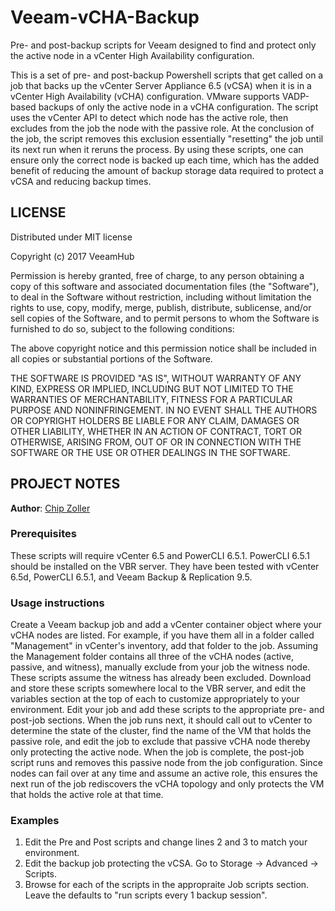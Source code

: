 # Veeam-vCHA-Backup
Pre- and post-backup scripts for Veeam designed to find and protect only the active node in a vCenter High Availability configuration.

This is a set of pre- and post-backup Powershell scripts that get called on a job that backs up the vCenter Server Appliance 6.5 (vCSA) when it is in a vCenter High Availability (vCHA) configuration. VMware supports VADP-based backups of only the active node in a vCHA configuration. The script uses the vCenter API to detect which node has the active role, then excludes from the job the node with the passive role. At the conclusion of the job, the script removes this exclusion essentially "resetting" the job until its next run when it reruns the process. By using these scripts, one can ensure only the correct node is backed up each time, which has the added benefit of reducing the amount of backup storage data required to protect a vCSA and reducing backup times.

## LICENSE
Distributed under MIT license

Copyright (c) 2017 VeeamHub

Permission is hereby granted, free of charge, to any person obtaining a copy of this software and associated documentation files (the "Software"), to deal in the Software without restriction, including without limitation the rights to use, copy, modify, merge, publish, distribute, sublicense, and/or sell copies of the Software, and to permit persons to whom the Software is furnished to do so, subject to the following conditions:

The above copyright notice and this permission notice shall be included in all copies or substantial portions of the Software.

THE SOFTWARE IS PROVIDED "AS IS", WITHOUT WARRANTY OF ANY KIND, EXPRESS OR IMPLIED, INCLUDING BUT NOT LIMITED TO THE WARRANTIES OF MERCHANTABILITY, FITNESS FOR A PARTICULAR PURPOSE AND NONINFRINGEMENT. IN NO EVENT SHALL THE AUTHORS OR COPYRIGHT HOLDERS BE LIABLE FOR ANY CLAIM, DAMAGES OR OTHER LIABILITY, WHETHER IN AN ACTION OF CONTRACT, TORT OR OTHERWISE, ARISING FROM, OUT OF OR IN CONNECTION WITH THE SOFTWARE OR THE USE OR OTHER DEALINGS IN THE SOFTWARE.

## PROJECT NOTES

**Author**: [Chip Zoller](https://github.com/chipzoller)

### Prerequisites
These scripts will require vCenter 6.5 and PowerCLI 6.5.1. PowerCLI 6.5.1 should be installed on the VBR server. They have been tested with vCenter 6.5d, PowerCLI 6.5.1, and Veeam Backup & Replication 9.5.

### Usage instructions
Create a Veeam backup job and add a vCenter container object where your vCHA nodes are listed. For example, if you have them all in a folder called "Management" in vCenter's inventory, add that folder to the job. Assuming the Management folder contains all three of the vCHA nodes (active, passive, and witness), manually exclude from your job the witness node. These scripts assume the witness has already been excluded. Download and store these scripts somewhere local to the VBR server, and edit the variables section at the top of each to customize appropriately to your environment. Edit your job and add these scripts to the appropriate pre- and post-job sections. When the job runs next, it should call out to vCenter to determine the state of the cluster, find the name of the VM that holds the passive role, and edit the job to exclude that passive vCHA node thereby only protecting the active node. When the job is complete, the post-job script runs and removes this passive node from the job configuration. Since nodes can fail over at any time and assume an active role, this ensures the next run of the job rediscovers the vCHA topology and only protects the VM that holds the active role at that time.

### Examples
1. Edit the Pre and Post scripts and change lines 2 and 3 to match your environment.
2. Edit the backup job protecting the vCSA. Go to Storage -> Advanced -> Scripts. 
3. Browse for each of the scripts in the appropraite Job scripts section. Leave the defaults to "run scripts every 1 backup session".
